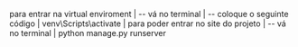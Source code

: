 para entrar na virtual enviroment
|
-- vá no terminal
|
-- coloque o seguinte código
|
venv\Scripts\activate
|
para poder entrar no site do projeto
|
-- vá no terminal
|
python manage.py runserver
